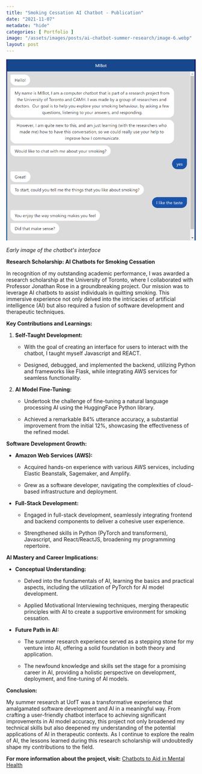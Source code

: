 ```yaml
---
title: "Smoking Cessation AI Chatbot - Publication"
date: "2021-11-07"
metadate: "hide"
categories: [ Portfolio ]
image: "/assets/images/posts/ai-chatbot-summer-research/image-6.webp"
layout: post
---
```



![](/assets/images/posts/ai-chatbot-summer-research/image-6.webp?w=884)

*Early image of the chatbot's interface*

**Research Scholarship: AI Chatbots for Smoking Cessation**

In recognition of my outstanding academic performance, I was awarded a research scholarship at the University of Toronto, where I collaborated with Professor Jonathan Rose in a groundbreaking project. Our mission was to leverage AI chatbots to assist individuals in quitting smoking. This immersive experience not only delved into the intricacies of artificial intelligence (AI) but also required a fusion of software development and therapeutic techniques.

**Key Contributions and Learnings:**

1. **Self-Taught Development:**
    - With the goal of creating an interface for users to interact with the chatbot, I taught myself Javascript and REACT.
    
    - Designed, debugged, and implemented the backend, utilizing Python and frameworks like Flask, while integrating AWS services for seamless functionality.

3. **AI Model Fine-Tuning:**
    - Undertook the challenge of fine-tuning a natural language processing AI using the HuggingFace Python library.
    
    - Achieved a remarkable 84% utterance accuracy, a substantial improvement from the initial 12%, showcasing the effectiveness of the refined model.

**Software Development Growth:**

- **Amazon Web Services (AWS):**
    - Acquired hands-on experience with various AWS services, including Elastic Beanstalk, Sagemaker, and Amplify.
    
    - Grew as a software developer, navigating the complexities of cloud-based infrastructure and deployment.

- **Full-Stack Development:**
    - Engaged in full-stack development, seamlessly integrating frontend and backend components to deliver a cohesive user experience.
    
    - Strengthened skills in Python (PyTorch and transformers), Javascript, and React/ReactJS, broadening my programming repertoire.

**AI Mastery and Career Implications:**

- **Conceptual Understanding:**
    - Delved into the fundamentals of AI, learning the basics and practical aspects, including the utilization of PyTorch for AI model development.
    
    - Applied Motivational Interviewing techniques, merging therapeutic principles with AI to create a supportive environment for smoking cessation.

- **Future Path in AI:**
    - The summer research experience served as a stepping stone for my venture into AI, offering a solid foundation in both theory and application.
    
    - The newfound knowledge and skills set the stage for a promising career in AI, providing a holistic perspective on development, deployment, and fine-tuning of AI models.

**Conclusion:**

My summer research at UofT was a transformative experience that amalgamated software development and AI in a meaningful way. From crafting a user-friendly chatbot interface to achieving significant improvements in AI model accuracy, this project not only broadened my technical skills but also deepened my understanding of the potential applications of AI in therapeutic contexts. As I continue to explore the realm of AI, the lessons learned during this research scholarship will undoubtedly shape my contributions to the field.

**For more information about the project, visit:** [Chatbots to Aid in Mental Health](https://www.eecg.utoronto.ca/~jayar/chatbot-for-smoking-cessation.html)

